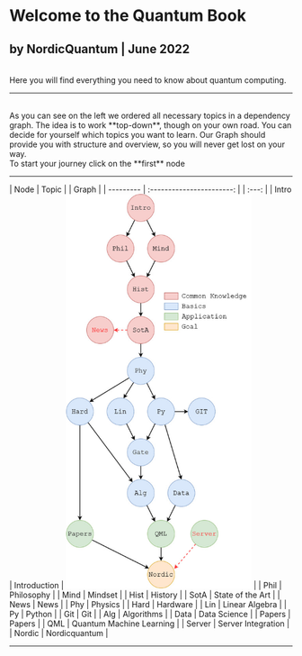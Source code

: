 # Welcome to the Quantum Book  
## by NordicQuantum | June 2022  
<br>
Here you will find everything you need to know about quantum computing.  
<br>
<hr>
<br>
As you can see on the left we ordered all necessary topics in a dependency graph.  
The idea is to work **top-down**, though on your own road. You can decide for yourself which topics you want to learn.  
Our Graph should provide you with structure and overview, so you will never get lost on your way.   
<br>
To start your journey click on the **first** node      
<br>
<hr>  
| Node      | Topic                     | | Graph |
| --------- | :-----------------------: | | :---: |
| Intro     | Introduction              | <td rowspan=17><img src="img/tree.jpg" alt="Node tree" style="height: 700px;"></td> |
| Phil      | Philosophy                |
| Mind      | Mindset                   |
| Hist      | History                   |
| SotA      | State of the Art          |
| News      | News                      |
| Phy       | Physics                   |
| Hard      | Hardware                  |
| Lin       | Linear Algebra            |
| Py        | Python                    |
| Git       | Git                       |
| Alg       | Algorithms                |
| Data      | Data Science              |
| Papers    | Papers                    |
| QML       | Quantum Machine Learning  |
| Server    | Server Integration        |
| Nordic    | Nordicquantum             |
<hr>


